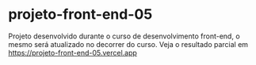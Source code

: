 # projeto-front-end-05
Projeto desenvolvido durante o curso de desenvolvimento front-end, o mesmo será atualizado no decorrer do curso.
Veja o resultado  parcial em https://projeto-front-end-05.vercel.app
